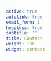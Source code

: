 ```yaml
---
active: true
autolink: true
email_form: 1
headless: true
subtitle: ''
title: Contact
weight: 130
widget: contact
---
```


